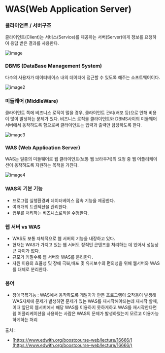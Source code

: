 # WAS(Web Application Server)

### 클라이언트 / 서버구조

클라이언트(Client)는 서비스(Service)를 제공하는 서버(Server)에게 정보를 요청하여 응답 받은 결과를 사용한다.

![image](https://cphinf.pstatic.net/mooc/20180213_10/151849899068982T3i_PNG/05.png)

### DBMS (DataBase Management System)

다수의 사용자가 데이터베이스 내의 데이터에 접근할 수 있도록 해주는 소프트웨어이다.

![image2](https://cphinf.pstatic.net/mooc/20180122_74/15166087526093WS9P_PNG/1_1_7_DBMS.PNG)


### 미들웨어 (MiddleWare)

클라이언트 쪽에 비즈니스 로직이 많을 경우, 클라이언트 관리(배포 등)으로 인해 비용이 많이 발생하는 문제가 있다.
비즈니스 로직을 클라이언트와 DBMS사이의 미들웨어 서버에서 동작하도록 함으로써 클라이언트는 입력과 출력만 담당하도록 한다.

![image3](https://cphinf.pstatic.net/mooc/20180122_267/1516608805247GN2hK_PNG/1_1_7_.PNG)


### WAS (Web Application Server)

WAS는 일종의 미들웨어로 웹 클라이언트(보통 웹 브라우저)의 요청 중 웹 어플리케이션이 동작하도록 지원하는 목적을 가진다.

![image4](https://cphinf.pstatic.net/mooc/20180122_270/1516606715302CWRJG_PNG/1_1_7_was.PNG)

### WAS의 기본 기능

+ 프로그램 실행환경과 데이터베이스 접속 기능을 제공한다.
+ 여러개의 트랜잭션을 관리한다.
+ 업무를 처리하는 비즈니스로직을 수행한다.

### 웹 서버 vs WAS

+ WAS도 보통 자체적으로 웹 서버의 기능을 내장하고 있다.
+ 현재는 WAS가 가지고 있는 웹 서버도 정적인 콘텐츠를 처리하는 데 있어서 성능상 큰 차이가 없다.
+ 규모가 커질수록 웹 서버와 WAS를 분리한다.
+ 자원 이용의 효율성 및 장애 극복,배포 및 유지보수의 편의성을 위해 웹서버와 WAS를 대체로 분리한다.



### 용어


+ 장애극복기능 : WAS에서 동작하도록 개발자가 만든 프로그램이 오작동이 발생해 WAS자체에 문제가 발생하면
                문제가 있는 WAS를 재시작해야되는데 재시작 할때, 이때 앞단의 웹서버에서 해당 WAS를 이용하지 못하게하고 WAS를 재시작한다면 웹 어플리케이션을 사용하는 사람은 WAS의 문제가 발생하였는지 모르고 이용가능하게하는 처리


출처 : 
+ [https://www.edwith.org/boostcourse-web/lecture/16666/](https://www.edwith.org/boostcourse-web/lecture/16666/)